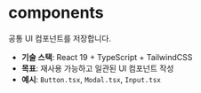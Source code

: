 # components

공통 UI 컴포넌트를 저장합니다.

- **기술 스택**: React 19 + TypeScript + TailwindCSS
- **목표**: 재사용 가능하고 일관된 UI 컴포넌트 작성
- **예시**: `Button.tsx`, `Modal.tsx`, `Input.tsx`
